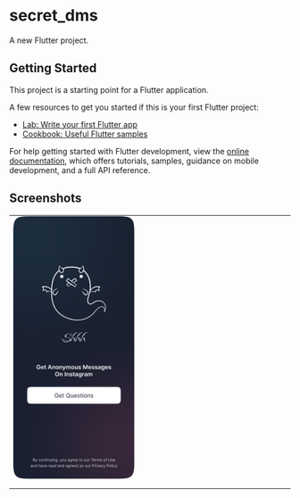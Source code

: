 # secret_dms

A new Flutter project.

## Getting Started

This project is a starting point for a Flutter application.

A few resources to get you started if this is your first Flutter project:

- [Lab: Write your first Flutter app](https://docs.flutter.dev/get-started/codelab)
- [Cookbook: Useful Flutter samples](https://docs.flutter.dev/cookbook)

For help getting started with Flutter development, view the
[online documentation](https://docs.flutter.dev/), which offers tutorials,
samples, guidance on mobile development, and a full API reference.

## Screenshots


|   |   |   |   |   |
|---|---|---|---|---|
| <img src='./public/images/1.png' style="width:50%"></img>  |   |   |   |   |
|   |   |   |   |   |
|   |   |   |   |   |